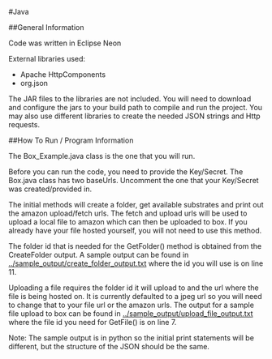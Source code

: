 #Java

##General Information

Code was written in Eclipse Neon

External libraries used:
 * Apache HttpComponents
 * org.json

The JAR files to the libraries are not included. You will need to download and configure the jars to your build path to compile and run the project. You may also use different libraries to create the needed JSON strings and Http requests.

##How To Run / Program Information

The Box_Example.java class is the one that you will run.

Before you can run the code, you need to provide the Key/Secret. The Box.java class has two baseUrls. Uncomment the one that your Key/Secret was created/provided in.

The initial methods will create a folder, get available substrates and print out the amazon upload/fetch urls. The fetch and upload urls will be used to upload a local file to amazon which can then be uploaded to box. If you already have your file hosted yourself, you will not need to use this method.

The folder id that is needed for the GetFolder() method is obtained from the CreateFolder output. A sample output can be found in [../sample_output/create_folder_output.txt](https://github.com/HPInc/printos-box-api-samples/blob/master/sample_output/create_folder_output.txt) where the id you will use is on line 11.

Uploading a file requires the folder id it will upload to and the url where the file is being hosted on. It is currently defaulted to a jpeg url so you will need to change that to your file url or the amazon urls. The output for a sample file upload to box can be found in [../sample_output/upload_file_output.txt](https://github.com/HPInc/printos-box-api-samples/blob/master/sample_output/upload_file_output.txt) where the file id you need for GetFile() is on line 7.

Note: The sample output is in python so the initial print statements will be different, but the structure of the JSON should be the same.
